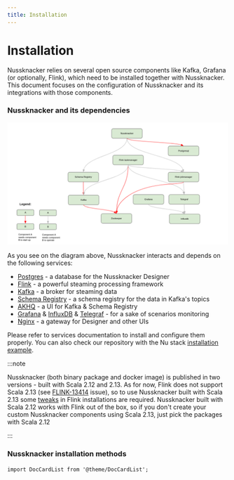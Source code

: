 ```yaml
---
title: Installation
---
```


# Installation

Nussknacker relies on several open source components like Kafka, Grafana (or optionally, Flink), which need to be installed together with
Nussknacker. This document focuses on the configuration of Nussknacker and its integrations with those components.

### Nussknacker and its dependencies

![Nussknacker components](./img/components.png "Nussknacker components")

As you see on the diagram above, Nussknacker interacts and depends on the following services:
* [Postgres](https://www.postgresql.org/) - a database for the Nussknacker Designer
* [Flink](https://flink.apache.org/) - a powerful steaming processing framework
* [Kafka](https://kafka.apache.org/) - a broker for steaming data
* [Schema Registry](https://docs.confluent.io/platform/current/schema-registry/index.html) - a schema registry for the data in Kafka's topics
* [AKHQ](https://akhq.io/) - a UI for Kafka & Schema Registry
* [Grafana](https://grafana.com/) & [InfluxDB](https://www.influxdata.com/) & [Telegraf](https://www.influxdata.com/time-series-platform/telegraf/) - for a sake of scenarios monitoring 
* [Nginx](https://nginx.org/en/) - a gateway for Designer and other UIs 

Please refer to services documentation to install and configure them properly.
You can also check our repository with the Nu stack [installation example](https://github.com/TouK/nussknacker-installation-example/). 

:::note

Nussknacker (both binary package and docker image) is published in two versions - built with Scala 2.12 and 2.13.
As for now, Flink does not support Scala 2.13 (see [FLINK-13414](https://issues.apache.org/jira/browse/FLINK-13414) issue),
so to use Nussknacker built with Scala 2.13 some [tweaks](https://github.com/TouK/nussknacker/blob/staging/engine/flink/management/src/it/scala/pl/touk/nussknacker/engine/management/DockerTest.scala#L60) in Flink installations are required.
Nussknacker built with Scala 2.12 works with Flink out of the box, so if you don't create your custom Nussknacker components
using Scala 2.13, just pick the packages with Scala 2.12

:::

### Nussknacker installation methods

```mdx-code-block
import DocCardList from '@theme/DocCardList';
```

<DocCardList />
